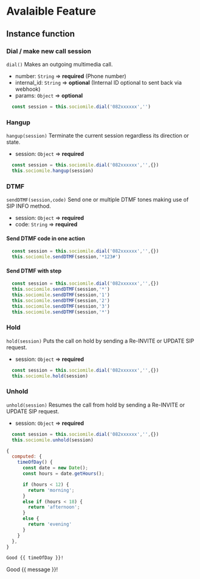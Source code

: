 
# Avalaible Feature
## Instance function
<!-- panels:start -->
<!-- div:title-panel -->
### Dial / make new call session
<!-- div:left-panel -->
`dial()` Makes an outgoing multimedia call.

- number: `String`  => **required**    (Phone number)
- internal_id: `String` => **optional** (Internal ID optional to sent back via webhook)
- params: `Object` => **optional**

<!-- div:right-panel -->

```js
  const session = this.sociomile.dial('082xxxxxx','')
```


<!-- div:title-panel -->
### Hangup
<!-- div:left-panel -->
`hangup(session)` Terminate the current session regardless its direction or state.

- session: `Object`  => **required**
<!-- div:right-panel -->

```js
  const session = this.sociomile.dial('082xxxxxx','',{})
  this.sociomile.hangup(session)
```


<!-- div:title-panel -->
### DTMF
<!-- div:left-panel -->
`sendDTMF(session,code)`  Send one or multiple DTMF tones making use of SIP INFO method.

- session: `Object`  => **required**
- code: `String`  => **required**
<!-- div:right-panel -->
<!-- tabs:start -->
#### **Send DTMF code in one action**
```js
  const session = this.sociomile.dial('082xxxxxx','',{})
  this.sociomile.sendDTMF(session,'*123#')
```
#### **Send DTMF with step**
```js
  const session = this.sociomile.dial('082xxxxxx','',{})
  this.sociomile.sendDTMF(session,'*')
  this.sociomile.sendDTMF(session,'1')
  this.sociomile.sendDTMF(session,'2')
  this.sociomile.sendDTMF(session,'3')
  this.sociomile.sendDTMF(session,'*')
```
<!-- tabs:end -->


<!-- div:title-panel -->
### Hold
<!-- div:left-panel -->
`hold(session)` Puts the call on hold by sending a Re-INVITE or UPDATE SIP request.

- session: `Object`  => **required**
<!-- div:right-panel -->

```js
  const session = this.sociomile.dial('082xxxxxx','',{})
  this.sociomile.hold(session)
```


<!-- div:title-panel -->
### Unhold
<!-- div:left-panel -->
`unhold(session)`  Resumes the call from hold by sending a Re-INVITE or UPDATE SIP request.

- session: `Object`  => **required**
<!-- div:right-panel -->

```js
  const session = this.sociomile.dial('082xxxxxx','',{})
  this.sociomile.unhold(session)
```

```js
{
  computed: {
    timeOfDay() {
      const date = new Date();
      const hours = date.getHours();

      if (hours < 12) {
        return 'morning';
      }
      else if (hours < 18) {
        return 'afternoon';
      }
      else {
        return 'evening'
      }
    }
  },
}
```

```markdown
Good {{ timeOfDay }}!
```

<output data-lang="output">
<div id="demo">
Good {{ message }}!
</div>

</output>
<!-- panels:end -->



